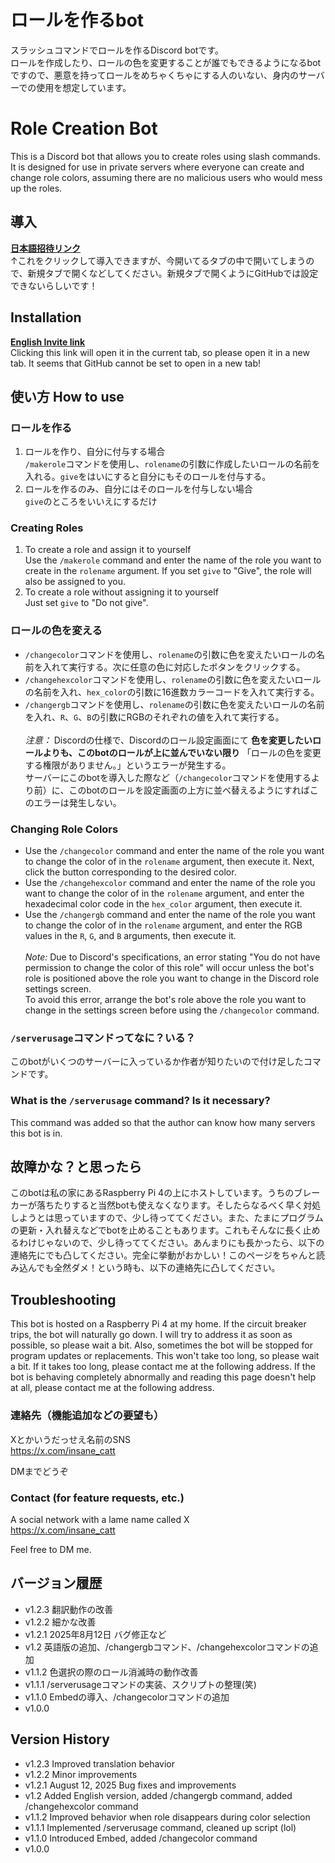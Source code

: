 # ロールを作るbot
スラッシュコマンドでロールを作るDiscord botです。<br>
ロールを作成したり、ロールの色を変更することが誰でもできるようになるbotですので、悪意を持ってロールをめちゃくちゃにする人のいない、身内のサーバーでの使用を想定しています。

# Role Creation Bot
This is a Discord bot that allows you to create roles using slash commands.<br>
It is designed for use in private servers where everyone can create and change role colors, assuming there are no malicious users who would mess up the roles.

## 導入
**[日本語招待リンク](https://discord.com/oauth2/authorize?client_id=1230900199698726975)** <br>
↑これをクリックして導入できますが、今開いてるタブの中で開いてしまうので、新規タブで開くなどしてください。新規タブで開くようにGitHubでは設定できないらしいです！

## Installation
**[English Invite link](https://discord.com/oauth2/authorize?client_id=1344138056487145613)** <br>
Clicking this link will open it in the current tab, so please open it in a new tab. It seems that GitHub cannot be set to open in a new tab!

## 使い方 How to use
### ロールを作る
1. ロールを作り、自分に付与する場合<br>
`/makerole`コマンドを使用し、`rolename`の引数に作成したいロールの名前を入れる。`give`をはいにすると自分にもそのロールを付与する。
1. ロールを作るのみ、自分にはそのロールを付与しない場合<br>
`give`のところをいいえにするだけ

### Creating Roles
1. To create a role and assign it to yourself<br>
Use the `/makerole` command and enter the name of the role you want to create in the `rolename` argument. If you set `give` to "Give", the role will also be assigned to you.
1. To create a role without assigning it to yourself<br>
Just set `give` to "Do not give".

### ロールの色を変える
- `/changecolor`コマンドを使用し、`rolename`の引数に色を変えたいロールの名前を入れて実行する。次に任意の色に対応したボタンをクリックする。
- `/changehexcolor`コマンドを使用し、`rolename`の引数に色を変えたいロールの名前を入れ、`hex_color`の引数に16進数カラーコードを入れて実行する。
- `/changergb`コマンドを使用し、`rolename`の引数に色を変えたいロールの名前を入れ、`R`、`G`、`B`の引数にRGBのそれぞれの値を入れて実行する。
<br><br>
*注意：* Discordの仕様で、Discordのロール設定画面にて **色を変更したいロールよりも、このbotのロールが上に並んでいない限り** 「ロールの色を変更する権限がありません。」というエラーが発生する。<br>
サーバーにこのbotを導入した際など（`/changecolor`コマンドを使用するより前）に、このbotのロールを設定画面の上方に並べ替えるようにすればこのエラーは発生しない。

### Changing Role Colors
- Use the `/changecolor` command and enter the name of the role you want to change the color of in the `rolename` argument, then execute it. Next, click the button corresponding to the desired color.
- Use the `/changehexcolor` command and enter the name of the role you want to change the color of in the `rolename` argument, and enter the hexadecimal color code in the `hex_color` argument, then execute it.
- Use the `/changergb` command and enter the name of the role you want to change the color of in the `rolename` argument, and enter the RGB values in the `R`, `G`, and `B` arguments, then execute it.
<br><br>
*Note:* Due to Discord's specifications, an error stating "You do not have permission to change the color of this role" will occur unless the bot's role is positioned above the role you want to change in the Discord role settings screen.<br>
To avoid this error, arrange the bot's role above the role you want to change in the settings screen before using the `/changecolor` command.

### `/serverusage`コマンドってなに？いる？
このbotがいくつのサーバーに入っているか作者が知りたいので付け足したコマンドです。

### What is the `/serverusage` command? Is it necessary?
This command was added so that the author can know how many servers this bot is in.

## 故障かな？と思ったら
このbotは私の家にあるRaspberry Pi 4の上にホストしています。うちのブレーカーが落ちたりすると当然botも使えなくなります。そしたらなるべく早く対処しようとは思っていますので、少し待っててください。また、たまにプログラムの更新・入れ替えなどでbotを止めることもあります。これもそんなに長く止めるわけじゃないので、少し待っててください。あんまりにも長かったら、以下の連絡先にでも凸してください。完全に挙動がおかしい！このページをちゃんと読み込んでも全然ダメ！という時も、以下の連絡先に凸してください。

## Troubleshooting
This bot is hosted on a Raspberry Pi 4 at my home. If the circuit breaker trips, the bot will naturally go down. I will try to address it as soon as possible, so please wait a bit. Also, sometimes the bot will be stopped for program updates or replacements. This won't take too long, so please wait a bit. If it takes too long, please contact me at the following address. If the bot is behaving completely abnormally and reading this page doesn't help at all, please contact me at the following address.

### 連絡先（機能追加などの要望も）
Xとかいうだっせえ名前のSNS<br>
https://x.com/insane_catt

DMまでどうぞ

### Contact (for feature requests, etc.)
A social network with a lame name called X<br>
https://x.com/insane_catt

Feel free to DM me.

## バージョン履歴
- v1.2.3 翻訳動作の改善
- v1.2.2 細かな改善
- v1.2.1 2025年8月12日 バグ修正など
- v1.2 英語版の追加、/changergbコマンド、/changehexcolorコマンドの追加
- v1.1.2 色選択の際のロール消滅時の動作改善
- v1.1.1 /serverusageコマンドの実装、スクリプトの整理(笑)
- v1.1.0 Embedの導入、/changecolorコマンドの追加
- v1.0.0

## Version History
- v1.2.3 Improved translation behavior
- v1.2.2 Minor improvements
- v1.2.1 August 12, 2025 Bug fixes and improvements
- v1.2 Added English version, added /changergb command, added /changehexcolor command
- v1.1.2 Improved behavior when role disappears during color selection
- v1.1.1 Implemented /serverusage command, cleaned up script (lol)
- v1.1.0 Introduced Embed, added /changecolor command
- v1.0.0

